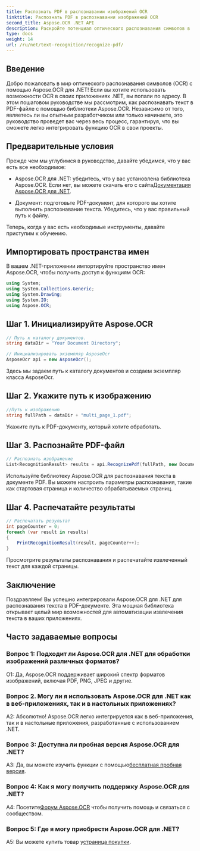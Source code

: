 ```yaml
---
title: Распознать PDF в распознавании изображений OCR
linktitle: Распознать PDF в распознавании изображений OCR
second_title: Aspose.OCR .NET API
description: Раскройте потенциал оптического распознавания символов в .NET с помощью Aspose.OCR. Извлекайте текст из PDF-файлов без особых усилий. Загрузите сейчас и получите беспрепятственную интеграцию.
type: docs
weight: 14
url: /ru/net/text-recognition/recognize-pdf/
---
```

## Введение

Добро пожаловать в мир оптического распознавания символов (OCR) с помощью Aspose.OCR для .NET! Если вы хотите использовать возможности OCR в своих приложениях .NET, вы попали по адресу. В этом пошаговом руководстве мы рассмотрим, как распознавать текст в PDF-файле с помощью библиотеки Aspose.OCR. Независимо от того, являетесь ли вы опытным разработчиком или только начинаете, это руководство проведет вас через весь процесс, гарантируя, что вы сможете легко интегрировать функцию OCR в свои проекты.

## Предварительные условия

Прежде чем мы углубимся в руководство, давайте убедимся, что у вас есть все необходимое:

-  Aspose.OCR для .NET: убедитесь, что у вас установлена библиотека Aspose.OCR. Если нет, вы можете скачать его с сайта[Документация Aspose.OCR для .NET](https://reference.aspose.com/ocr/net/).

- Документ: подготовьте PDF-документ, для которого вы хотите выполнить распознавание текста. Убедитесь, что у вас правильный путь к файлу.

Теперь, когда у вас есть необходимые инструменты, давайте приступим к обучению.

## Импортировать пространства имен

В вашем .NET-приложении импортируйте пространство имен Aspose.OCR, чтобы получить доступ к функциям OCR:

```csharp
using System;
using System.Collections.Generic;
using System.Drawing;
using System.IO;
using Aspose.OCR;
```

## Шаг 1. Инициализируйте Aspose.OCR

```csharp
// Путь к каталогу документов.
string dataDir = "Your Document Directory";

// Инициализировать экземпляр AsposeOcr
AsposeOcr api = new AsposeOcr();
```

Здесь мы задаем путь к каталогу документов и создаем экземпляр класса AsposeOcr.

## Шаг 2. Укажите путь к изображению

```csharp
//Путь к изображению
string fullPath = dataDir + "multi_page_1.pdf";
```

Укажите путь к PDF-документу, который хотите обработать.

## Шаг 3. Распознайте PDF-файл

```csharp
// Распознать изображение
List<RecognitionResult> results = api.RecognizePdf(fullPath, new DocumentRecognitionSettings { StartPage = 2, PagesNumber = 2 });
```

Используйте библиотеку Aspose.OCR для распознавания текста в документе PDF. Вы можете настроить параметры распознавания, такие как стартовая страница и количество обрабатываемых страниц.

## Шаг 4. Распечатайте результаты

```csharp
// Распечатать результат
int pageCounter = 0;
foreach (var result in results)
{
    PrintRecognitionResult(result, pageCounter++);
}
```

Просмотрите результаты распознавания и распечатайте извлеченный текст для каждой страницы.

## Заключение

Поздравляем! Вы успешно интегрировали Aspose.OCR для .NET для распознавания текста в PDF-документе. Эта мощная библиотека открывает целый мир возможностей для автоматизации извлечения текста в ваших приложениях.

## Часто задаваемые вопросы

### Вопрос 1: Подходит ли Aspose.OCR для .NET для обработки изображений различных форматов?

О1: Да, Aspose.OCR поддерживает широкий спектр форматов изображений, включая PDF, PNG, JPEG и другие.

### Вопрос 2. Могу ли я использовать Aspose.OCR для .NET как в веб-приложениях, так и в настольных приложениях?

А2: Абсолютно! Aspose.OCR легко интегрируется как в веб-приложения, так и в настольные приложения, разработанные с использованием .NET.

### Вопрос 3: Доступна ли пробная версия Aspose.OCR для .NET?

 A3: Да, вы можете изучить функции с помощью[бесплатная пробная версия](https://releases.aspose.com/).

### Вопрос 4: Как я могу получить поддержку Aspose.OCR для .NET?

 А4: Посетите[Форум Aspose.OCR](https://forum.aspose.com/c/ocr/16) чтобы получить помощь и связаться с сообществом.

### Вопрос 5: Где я могу приобрести Aspose.OCR для .NET?

 A5: Вы можете купить товар у[страница покупки](https://purchase.aspose.com/buy).